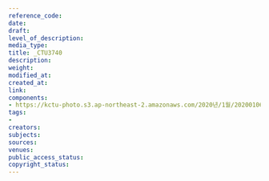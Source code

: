```yaml
---
reference_code: 
date: 
draft: 
level_of_description: 
media_type: 
title: _CTU3740
description: 
weight: 
modified_at: 
created_at: 
link: 
components:
- https://kctu-photo.s3.ap-northeast-2.amazonaws.com/2020년/1월/20200106_마사회+고+문중원+기수+죽음의+진상규명과+책임자+처벌+위한+시민대책위원회+청와대+상여+행진/_CTU3740.jpg
tags:
- 
creators: 
subjects: 
sources: 
venues: 
public_access_status: 
copyright_status: 
---
```

